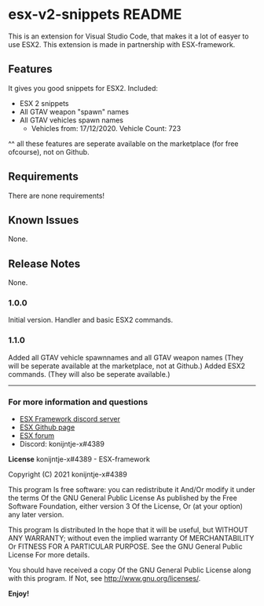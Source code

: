 # esx-v2-snippets README

This is an extension for Visual Studio Code, that makes it a lot of easyer to use ESX2. 
This extension is made in partnership with ESX-framework.

## Features

It gives you good snippets for ESX2.
Included: 
 - ESX 2 snippets
 - All GTAV weapon "spawn" names
 - All GTAV vehicles spawn names
    - Vehicles from: 17/12/2020. Vehicle Count: 723

 ^^ all these features are seperate available on the marketplace (for free ofcourse), not on Github.


## Requirements

There are none requirements!


## Known Issues

None.

## Release Notes

None.

### 1.0.0

Initial version. Handler and basic ESX2 commands.

### 1.1.0
 
Added all GTAV vehicle spawnnames and all GTAV weapon names
(They will be seperate available at the marketplace, not at Github.)
Added ESX2 commands. 
(They will also be seperate available.)


-----------------------------------------------------------------------------------------------------------



### For more information and questions

* [ESX Framework discord server](https://discord.gg/ztzKWAF)
* [ESX Github page](https://github.com/esx-framework)
* [ESX forum](https://forum.esx-framework.org/)
* Discord: konijntje-x#4389


**License**
konijntje-x#4389 - ESX-framework

Copyright (C) 2021 konijntje-x#4389

This program Is free software: you can redistribute it And/Or modify it under the terms Of the GNU General Public License As published by the Free Software Foundation, either version 3 Of the License, Or (at your option) any later version.

This program Is distributed In the hope that it will be useful, but WITHOUT ANY WARRANTY; without even the implied warranty Of MERCHANTABILITY Or FITNESS FOR A PARTICULAR PURPOSE. See the GNU General Public License For more details.

You should have received a copy Of the GNU General Public License along with this program. If Not, see http://www.gnu.org/licenses/.

**Enjoy!**